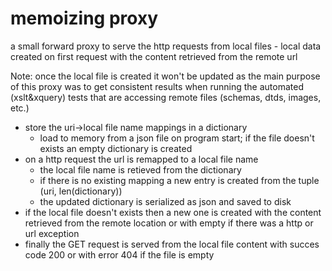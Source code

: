 # memoizing proxy
a small forward proxy to serve the http requests from local files - local data created on first request with the content retrieved from the remote url

Note: once the local file is created it won't be updated as the main purpose of this proxy was to get consistent results when running the automated (xslt&xquery) tests that are accessing remote files (schemas, dtds, images, etc.)

* store the uri->local file name mappings in a dictionary
  - load to memory from a json file on program start; if the file doesn't exists an empty dictionary is created
* on a http request the url is remapped to a local file name
  - the local file name is retieved from the dictionary 
  - if there is no existing mapping a new entry is created from the tuple (uri, len(dictionary)) 
  - the updated dictionary is serialized as json and saved to disk
* if the local file doesn't exists then a new one is created with the content retrieved from the remote location or with empty if there was a http or url exception
* finally the GET request is served from the local file content with succes code 200 or with error 404 if the file is empty
